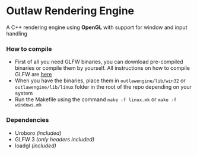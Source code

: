# Outlaw Rendering Engine

A C++ rendering engine using **OpenGL** with support for window and input handling

### How to compile
* First of all you need GLFW binaries, you can download pre-compiled binaries or compile them by yourself.
All instructions on how to compile GLFW are [here](http://glfw.org)
* When you have the binaries, place them in `outlawengine/lib/win32` or `outlawengine/lib/linux` folder in the root of the repo depending on your system
* Run the Makefile using the command `make -f linux.mk` or `make -f windows.mk`

### Dependencies
* Uroboro _(included)_
* GLFW 3 _(only headers included)_
* loadgl _(included)_
